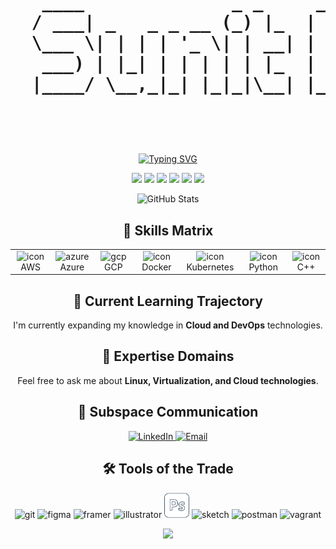 <h1 align="center">
  <pre>
   ____              _ _     ____                      
  / ___| _   _ _ __ (_) |_  |  _ \ __ _ _ __ _   _  __ 
  \___ \| | | | '_ \| | __| | |_) / _` | '__| | | |/ _`|
   ___) | |_| | | | | | |_  |  __/ (_| | |  | |_| | (_| |
  |____/ \__,_|_| |_|_|\__| |_|   \__,_|_|   \__, |\__,_|
                                             |___/      
  </pre>
</h1>

<p align="center">
  <a href="https://git.io/typing-svg"><img src="https://readme-typing-svg.herokuapp.com?font=Fira+Code&size=22&duration=3000&pause=1000&color=00FF00&center=true&vCenter=true&width=440&lines=Cloud%2C+DevOps%2C+AI+%7C+Product+Manager;Exploring+the+frontiers+of+tech;Innovating+for+the+future;Let's+build+something+amazing" alt="Typing SVG" /></a>
</p>

<p align="center">
  <img src="https://img.shields.io/badge/OS-Linux-informational?style=flat&logo=linux&logoColor=white&color=2bbc8a" />
  <img src="https://img.shields.io/badge/Cloud-AWS-informational?style=flat&logo=amazon-aws&logoColor=white&color=2bbc8a" />
  <img src="https://img.shields.io/badge/Cloud-Azure-informational?style=flat&logo=microsoft-azure&logoColor=white&color=2bbc8a" />
  <img src="https://img.shields.io/badge/Cloud-GCP-informational?style=flat&logo=google-cloud&logoColor=white&color=2bbc8a" />
  <img src="https://img.shields.io/badge/Code-Python-informational?style=flat&logo=python&logoColor=white&color=2bbc8a" />
  <img src="https://img.shields.io/badge/Shell-Bash-informational?style=flat&logo=gnu-bash&logoColor=white&color=2bbc8a" />
</p>

<p align="center">
  <img src="https://github-readme-stats.vercel.app/api?username=sumitparya&show_icons=true&theme=radical" alt="GitHub Stats" />
</p>

<h2 align="center">🚀 Skills Matrix</h2>

<table align="center">
  <tr>
    <td align="center" width="96">
      <img src="https://techstack-generator.vercel.app/aws-icon.svg" alt="icon" width="65" height="65" />
      <br>AWS
    </td>
    <td align="center" width="96">
      <img src="https://www.vectorlogo.zone/logos/microsoft_azure/microsoft_azure-icon.svg" alt="azure" width="65" height="65" />
      <br>Azure
    </td>
    <td align="center" width="96">
      <img src="https://www.vectorlogo.zone/logos/google_cloud/google_cloud-icon.svg" alt="gcp" width="65" height="65" />
      <br>GCP
    </td>
    <td align="center" width="96">
      <img src="https://techstack-generator.vercel.app/docker-icon.svg" alt="icon" width="65" height="65" />
      <br>Docker
    </td>
    <td align="center" width="96">
      <img src="https://techstack-generator.vercel.app/kubernetes-icon.svg" alt="icon" width="65" height="65" />
      <br>Kubernetes
    </td>
    <td align="center" width="96">
      <img src="https://techstack-generator.vercel.app/python-icon.svg" alt="icon" width="65" height="65" />
      <br>Python
    </td>
    <td align="center" width="96">
      <img src="https://techstack-generator.vercel.app/cpp-icon.svg" alt="icon" width="65" height="65" />
      <br>C++
    </td>
  </tr>
</table>

<h2 align="center">🌱 Current Learning Trajectory</h2>

<p align="center">
  I'm currently expanding my knowledge in <strong>Cloud and DevOps</strong> technologies.
</p>

<h2 align="center">💬 Expertise Domains</h2>

<p align="center">
  Feel free to ask me about <strong>Linux, Virtualization, and Cloud technologies</strong>.
</p>

<h2 align="center">📡 Subspace Communication</h2>

<p align="center">
  <a href="https://linkedin.com/in/sumitparya" target="_blank">
    <img src="https://img.shields.io/badge/linkedin-%230077B5.svg?&style=for-the-badge&logo=linkedin&logoColor=white&color=071A2C" alt="LinkedIn"/>
  </a>
  <a href="mailto:sumitparya2004@gmail.com" target="_blank">
    <img src="https://img.shields.io/badge/email-%23D14836.svg?&style=for-the-badge&logo=gmail&logoColor=white&color=071A2C" alt="Email"/>
  </a>
</p>

<h2 align="center">🛠️ Tools of the Trade</h2>

<p align="center">
  <img src="https://www.vectorlogo.zone/logos/git-scm/git-scm-icon.svg" alt="git" width="40" height="40"/>
  <img src="https://www.vectorlogo.zone/logos/figma/figma-icon.svg" alt="figma" width="40" height="40"/>
  <img src="https://www.vectorlogo.zone/logos/framer/framer-icon.svg" alt="framer" width="40" height="40"/>
  <img src="https://www.vectorlogo.zone/logos/adobe_illustrator/adobe_illustrator-icon.svg" alt="illustrator" width="40" height="40"/>
  <img src="https://raw.githubusercontent.com/devicons/devicon/master/icons/photoshop/photoshop-line.svg" alt="photoshop" width="40" height="40"/>
  <img src="https://www.vectorlogo.zone/logos/sketchapp/sketchapp-icon.svg" alt="sketch" width="40" height="40"/>
  <img src="https://www.vectorlogo.zone/logos/getpostman/getpostman-icon.svg" alt="postman" width="40" height="40"/>
  <img src="https://www.vectorlogo.zone/logos/vagrantup/vagrantup-icon.svg" alt="vagrant" width="40" height="40"/>
</p>

<p align="center">
  <img src="https://capsule-render.vercel.app/api?type=waving&color=gradient&height=60&section=footer"/>
</p>

